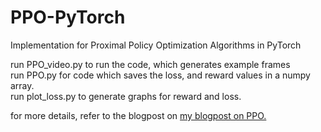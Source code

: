 # PPO-PyTorch
Implementation for Proximal Policy Optimization Algorithms in PyTorch

run PPO_video.py to run the code, which generates example frames </br>
run PPO.py for code which saves the loss, and reward values in a numpy array. </br>
run plot_loss.py to generate graphs for reward and loss. </br>

for more details, refer to the blogpost on <a href="https://abhijeetg12.github.io/cayman-blog/2019/05/04/PPO-PyTorch-atari.html">my blogpost on PPO.</a>

